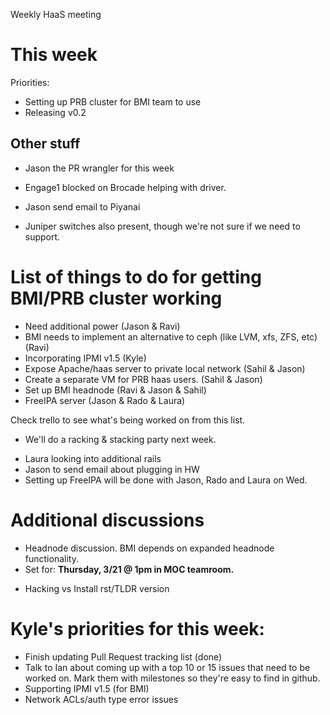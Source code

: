 Weekly HaaS meeting

# This week

Priorities:

* Setting up PRB cluster for BMI team to use
* Releasing v0.2

## Other stuff

* Jason the PR wrangler for this week

* Engage1 blocked on Brocade helping with driver.
 * Jason send email to Piyanai
 * Juniper switches also present, though we're not sure if we need to support.

# List of things to do for getting BMI/PRB cluster working
- Need additional power (Jason & Ravi)
- BMI needs to implement an alternative to ceph (like LVM, xfs, ZFS, etc) (Ravi)
- Incorporating IPMI v1.5 (Kyle)
- Expose Apache/haas server to private local network (Sahil & Jason)
- Create a separate VM for PRB haas users. (Sahil & Jason)
- Set up BMI headnode (Ravi & Jason & Sahil)
- FreeIPA server (Jason & Rado & Laura)

Check trello to see what's being worked on from this list.

- We'll do a racking & stacking party next week.
 * Laura looking into additional rails
 * Jason to send email about plugging in HW
 * Setting up FreeIPA will be done with Jason, Rado and Laura on Wed.


# Additional discussions

* Headnode discussion. BMI depends on expanded headnode functionality.
 * Set for: **Thursday, 3/21 @ 1pm in MOC teamroom.**

- Hacking vs Install rst/TLDR version

# Kyle's priorities for this week:

* Finish updating Pull Request tracking list (done)
* Talk to Ian about coming up with a top 10 or 15 issues that need to be worked on. Mark them with milestones so they're easy to find in github.
* Supporting IPMI v1.5 (for BMI)
* Network ACLs/auth type error issues

